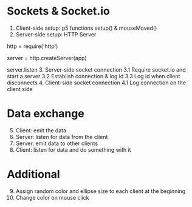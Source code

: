 # Sockets & Socket.io
1. Client-side setup: p5 functions setup() & mouseMoved()
2. Server-side setup: HTTP Server

http = require('http')

server = http.createServer(app)

server.listen
3. Server-side socket connection
	3.1 Require socket.io and start a server
	3.2 Establish connection & log id
	3.3 Log id when client disconnects
4. Client-side socket connection
	4.1 Log connection on the client side

# Data exchange
5. Client: emit the data
6. Server: listen for data from the client
7. Server: emit data to other clients
8. Client: listen for data and do something with it

# Additional
9. Assign random color and ellipse size to each client at the beginning
10. Change color on mouse click
